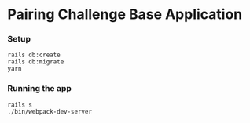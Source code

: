# Pairing Challenge Base Application

### Setup

```
rails db:create
rails db:migrate
yarn
```

### Running the app

```
rails s
./bin/webpack-dev-server
```
